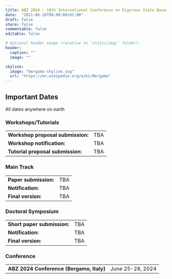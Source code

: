 ```yaml
---
title: ABZ 2024 – 10th International Conference on Rigorous State Based Methods
date:  "2021-06-16T00:00:00+01:00"
draft: false
share: false
commentable: false
editable: false

# Optional header image (relative to `static/img/` folder).
header:
  caption: ""
  image: ""

skyline: 
  image: "bergamo-skyline.svg"
  url: "https://en.wikipedia.org/wiki/Bergamo"
---
```


## Important Dates 

All dates anywhere on earth

### Workshops/Tutorials

|          |         |
| -------- | ------- |
| **Workshop proposal submission:**  | TBA    |
| **Workshop notification:** | TBA    |
| **Tutorial proposal submission:**    | TBA    |

### Main Track

|          |         |
| -------- | ------- |
| **Paper submission:**  | TBA    |
| **Notification:** | TBA    |
| **Final version:**    | TBA    |

### Doctoral Symposium

|          |         |
| -------- | ------- |
| **Short paper submission:**  | TBA    |
| **Notification:** | TBA    |
| **Final version:**    | TBA    |

### Conference

|          |         |
| -------- | ------- |
| **ABZ 2024 Conference (Bergamo, Italy)**  | June 25-28, 2024    |